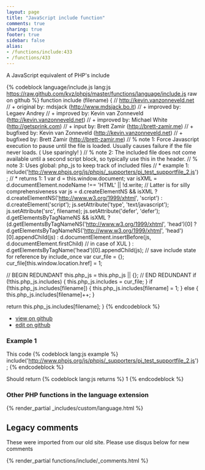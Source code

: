 ```yaml
---
layout: page
title: "JavaScript include function"
comments: true
sharing: true
footer: true
sidebar: false
alias:
- /functions/include:433
- /functions/433
---
```

<!-- Generated by Rakefile:build -->
A JavaScript equivalent of PHP's include

{% codeblock language/include.js lang:js https://raw.github.com/kvz/phpjs/master/functions/language/include.js raw on github %}
function include (filename) {
  // http://kevin.vanzonneveld.net
  // +   original by: mdsjack (http://www.mdsjack.bo.it)
  // +   improved by: Legaev Andrey
  // +   improved by: Kevin van Zonneveld (http://kevin.vanzonneveld.net)
  // +   improved by: Michael White (http://getsprink.com)
  // +      input by: Brett Zamir (http://brett-zamir.me)
  // +   bugfixed by: Kevin van Zonneveld (http://kevin.vanzonneveld.net)
  // +      bugfixed by: Brett Zamir (http://brett-zamir.me)
  // %        note 1: Force Javascript execution to pause until the file is loaded. Usually causes failure if the file never loads. ( Use sparingly! )
  // %        note 2: The included file does not come available until a second script block, so typically use this in the header.
  // %        note 3: Uses global: php_js to keep track of included files
  // *     example 1: include('http://www.phpjs.org/js/phpjs/_supporters/pj_test_supportfile_2.js');
  // *     returns 1: 1
  var d = this.window.document;
  var isXML = d.documentElement.nodeName !== 'HTML' || !d.write; // Latter is for silly comprehensiveness
  var js = d.createElementNS && isXML ? d.createElementNS('http://www.w3.org/1999/xhtml', 'script') : d.createElement('script');
  js.setAttribute('type', 'text/javascript');
  js.setAttribute('src', filename);
  js.setAttribute('defer', 'defer');
  d.getElementsByTagNameNS && isXML ? (d.getElementsByTagNameNS('http://www.w3.org/1999/xhtml', 'head')[0] ? d.getElementsByTagNameNS('http://www.w3.org/1999/xhtml', 'head')[0].appendChild(js) : d.documentElement.insertBefore(js, d.documentElement.firstChild) // in case of XUL
  ) : d.getElementsByTagName('head')[0].appendChild(js);
  // save include state for reference by include_once
  var cur_file = {};
  cur_file[this.window.location.href] = 1;

  // BEGIN REDUNDANT
  this.php_js = this.php_js || {};
  // END REDUNDANT
  if (!this.php_js.includes) {
    this.php_js.includes = cur_file;
  }
  if (!this.php_js.includes[filename]) {
    this.php_js.includes[filename] = 1;
  } else {
    this.php_js.includes[filename]++;
  }

  return this.php_js.includes[filename];
}
{% endcodeblock %}

 - [view on github](https://github.com/kvz/phpjs/blob/master/functions/language/include.js)
 - [edit on github](https://github.com/kvz/phpjs/edit/master/functions/language/include.js)

### Example 1
This code
{% codeblock lang:js example %}
include('http://www.phpjs.org/js/phpjs/_supporters/pj_test_supportfile_2.js');
{% endcodeblock %}

Should return
{% codeblock lang:js returns %}
1
{% endcodeblock %}


### Other PHP functions in the language extension
{% render_partial _includes/custom/language.html %}
## Legacy comments
These were imported from our old site. Please use disqus below for new comments
<div style="overflow-y: scroll; max-height: 500px;">
{% render_partial functions/include/_comments.html %}
</div>
